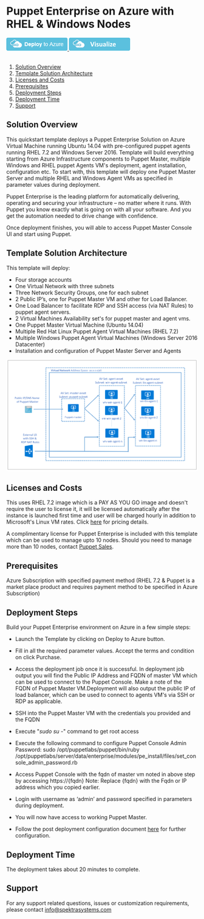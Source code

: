 # Puppet Enterprise on Azure with RHEL & Windows Nodes 

<a href="https://portal.azure.com/#create/Microsoft.Template/uri/https%3A%2F%2Fraw.githubusercontent.com%2FAzure%2Fazure-quickstart-templates%2Fmaster%2Fpuppet-enterprise-rhel-win%2Fazuredeploy.json" target="_blank">
<img src="https://raw.githubusercontent.com/Azure/azure-quickstart-templates/master/1-CONTRIBUTION-GUIDE/images/deploytoazure.png"/>
</a>
<a href="http://armviz.io/#/?load=https%3A%2F%2Fraw.githubusercontent.com%2FAzure%2Fazure-quickstart-templates%2Fmaster%2Fpuppet-enterprise-rhel-win%2Fazuredeploy.json" target="_blank">
<img src="https://raw.githubusercontent.com/Azure/azure-quickstart-templates/master/1-CONTRIBUTION-GUIDE/images/visualizebutton.png"/>
</a> 
<br> <br>
<!-- TOC -->

1. [Solution Overview](#solution-overview)
2. [Template Solution Architecture ](#template-solution-architecture)
3. [Licenses and Costs ](#licenses-and-costs)
4. [Prerequisites](#prerequisites)
5. [Deployment Steps](#deployment-steps)
6. [Deployment Time](#deployment-time)
7. [Support](#support)

<!-- /TOC -->

## Solution Overview 
This quickstart template deploys a Puppet Enterprise Solution on Azure Virtual Machine running Ubuntu 14.04 with pre-configured puppet agents running RHEL 7.2 and Windows Server 2016. Template will build everything starting from Azure Infrastructure components to Puppet Master, multiple Windows and RHEL puppet Agents VM's deployment, agent installation, configuration etc. 
To start with, this template will deploy one Puppet Master Server and multiple RHEL and Windows Agent VMs as specified in parameter values during deployment.

Puppet Enterprise is the leading platform for automatically delivering, operating and securing your infrastructure – no matter where it runs. With Puppet you know exactly what is going on with all your software. And you get the automation needed to drive change with confidence. 

Once deployment finishes, you will able to  access Puppet Master Console UI and start using Puppet.

## Template Solution Architecture 

This template will deploy: 

- Four storage accounts 
-	One Virtual Network with three subnets
-	Three Network Security Groups, one for each subnet
-	2 Public IP’s, one for Puppet Master VM and other for Load Balancer.
- One Load Balancer to facilitate RDP and SSH access (via NAT Rules) to puppet agent servers.
-	2 Virtual Machines Availability set's for puppet master and agent vms.
-	One Puppet Master Virtual Machine (Ubuntu 14.04)
-	Multiple Red Hat Linux Puppet Agent Virtual Machines (RHEL 7.2)
-	Multiple Windows Puppet Agent Virtual Machines (Windows Server 2016 Datacenter)
-	Installation and configuration of Puppet Master Server and Agents


![Deployment Solution Architecture](https://raw.githubusercontent.com/Azure/azure-quickstart-templates/master/puppet-enterprise-rhel-win/images/puppet-enterprise-architecture.png?raw=true)

## Licenses and Costs 

This uses RHEL 7.2 image which is a PAY AS YOU GO image and doesn't require the user to license it, it will be licensed automatically after the instance is launched first time and user will be charged hourly in addition to Microsoft's Linux VM rates.  Click [here](https://azure.microsoft.com/en-gb/pricing/details/virtual-machines/linux/#red-hat) for pricing details.

A complimentary license for Puppet Enterprise is included with this template which can be used to manage upto 10 nodes. Should you need to manage more than 10 nodes, contact [Puppet Sales](https://puppet.com/company/contact-sales?ccn=product-puppet_enterprise&cid=701G0000000FblQ&ls=puppet-enterprise).

## Prerequisites 

Azure Subscription with specified payment method (RHEL 7.2 & Puppet is a market place product and requires payment method to be specified in Azure Subscription)


## Deployment Steps  

Build your Puppet Enterprise environment on Azure in a few simple steps:  

- Launch the Template by clicking on Deploy to Azure button.  
- Fill in all the required parameter values. Accept the terms and condition on click Purchase. 
- Access the deployment job once it is successful. In deployment job output you will find the Public IP Address and FQDN  of master VM which can be used to connect to the Puppet Console. Make a note of the FQDN of Puppet Master VM.Deployment will also output the public IP of load balancer, which can be used to connect to agents VM's via SSH or RDP as applicable.
- SSH into the Puppet Master VM with the credentials you provided and the FQDN
- Execute "*sudo su -*" command to get root access
- Execute the following command to configure Puppet Console Admin Password:
sudo /opt/puppetlabs/puppet/bin/ruby /opt/puppetlabs/server/data/enterprise/modules/pe_install/files/set_console_admin_password.rb <YOUR NEW PASSWORD>
- Access Puppet Console with the fqdn of master vm noted in above step by accessing https://{fqdn}
Note: Replace {fqdn} with the Fqdn or IP address which you copied earlier.

- Login with username as ‘admin’ and password specified in parameters during deployment. 
- You will now have access to working Puppet Master. 
- Follow the post deployment configuration document [here](https://raw.githubusercontent.com/Azure/azure-quickstart-templates/master/puppet-enterprise-rhel-win/images/puppet-post-deployment-guide.pdf) for further configuration. 

## Deployment Time
The deployment takes about 20 minutes to complete. 


## Support 

For any support related questions, issues or customization requirements, please contact info@spektrasystems.com
